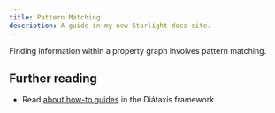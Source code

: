 ```yaml
---
title: Pattern Matching
description: A guide in my new Starlight docs site.
---
```


Finding information within a property graph involves pattern matching.

## Further reading

- Read [about how-to guides](https://diataxis.fr/how-to-guides/) in the Diátaxis framework
